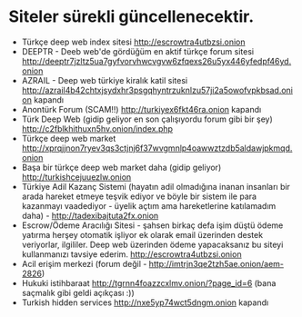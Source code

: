 
# Siteler sürekli güncellenecektir. 
* Türkçe deep web index sitesi http://escrowtra4utbzsi.onion
* DEEPTR - Deeb web'de gördüğüm en aktif türkçe forum sitesi http://deeptr7jzltz5ua7gyfvorvhwcvgvw6zfqexs26u5yx446yfedpf46yd.onion
* AZRAIL - Deep web türkiye kiralık katil sitesi http://azrail4b42chtxjsydxhr3psgqhyntrzuknlzu57ji2a5owofvpkbsad.onion kapandı
* Anontürk Forum (SCAM!!) http://turkiyex6fkt46ra.onion kapandı
* Türk Deep Web (gidip geliyor en son çalışıyordu forum gibi bir şey) http://c2fblkhithuxn5hv.onion/index.php
* Türkçe deep web market http://xprqjjnon7ryev3qs3ctjnj6f37wvgmnlp4oawwztzdb5aldawjpkmqd.onion
* Başa bir türkçe deep web market daha (gidip geliyor) http://turkishcejuuezlw.onion
* Türkiye Adil Kazanç Sistemi (hayatın adil olmadığına inanan insanları bir arada hareket etmeye teşvik ediyor ve böyle bir sistem ile para kazanmayı vaadediyor - üyelik açtım ama hareketlerine katılamadım daha) - http://tadexibajtuta2fx.onion
* Escrow/Ödeme Aracılığı Sitesi - şahsen birkaç defa işim düştü ödeme yatırma herşey otomatik işliyor ek olarak email üzerinden destek veriyorlar, ilgililer. Deep web üzerinden ödeme yapacaksanız bu siteyi kullanmanızı tavsiye ederim. http://escrowtra4utbzsi.onion
* Acil erişim merkezi (forum değil - http://imtrjn3qe2tzh5ae.onion/aem-2826)
* Hukuki istihbaraat http://tgrnn4foazzcxlmv.onion/?page_id=6 (bana saçmalık gibi geldi açıkçası :))
* Turkish hidden services http://nxe5yp74wct5dngm.onion kapandı
